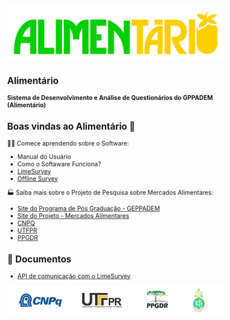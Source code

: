 ![Alimentario](./images/logo_alimentario_colorido_banner.png)
## Alimentário

 **Sistema de Desenvolvimento e Análise de Questionários do GPPADEM (Alimentário)** 

## Boas vindas ao Alimentário 👋

🙋‍♀️ Comece aprendendo sobre o Software: 

* Manual do Usuário
* Como o Softaware Funciona? 
* [LimeSurvey](https://www.limesurvey.org/)
* [Offline Survey](https://www.offlinesurveys.com/)

🏭 Saiba mais sobre o Projeto de Pesquisa sobre Mercados Alimentares: 

* [Site do Programa de Pós Graduação - GEPPADEM](https://pb.utfpr.edu.br/geppadem/)
* [Site do Projeto - Mercados Alimentares](https://portal.utfpr.edu.br/noticias/pato-branco/mercados-alimentares-digitais-no-brasil)
* [CNPQ](https://www.gov.br/cnpq/pt-br)
* [UTFPR](https://utfpr.gov.br)
* [PPGDR]()
  

## :blue_book: Documentos

* [API de comunicação com o LimeSurvey](https://api.limesurvey.org/classes/remotecontrol_handle.html)

![Instituições](./images/app/all_logos.png)